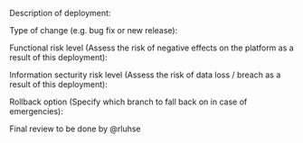 Description of deployment: 


Type of change (e.g. bug fix or new release): 

Functional risk level (Assess the risk of negative effects on the platform as a result of this deployment): 


Information secturity risk level (Assess the risk of data loss / breach as a result of this deployment): 

Rollback option (Specify which branch to fall back on in case of emergencies): 



Final review to be done by @rluhse 
